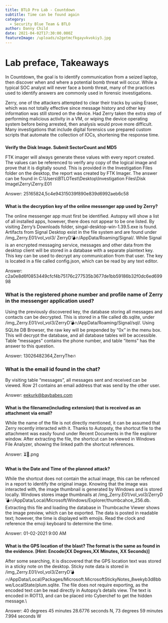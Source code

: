 ```yaml
---
title: BTLO Pro Lab - Countdown
subtitle: Time can be found again
category:
  - Security Blue Team & BTLO
author: Danny Child
date: 2021-04-02T17:30:00.000Z
featureImage: /uploads/o2getmcfkgayvkvokiy3.jpg
---
```

# **Lab preface, Takeaways**


In Countdown, the goal is to identify communication from a seized laptop, then discover when and where a potential bomb threat will occur. While a typical SOC analyst will never face a bomb threat, many of the practices used to identify answers are commonly used in forensic investigations.


Zerry, one of the attackers attempted to clear their tracks by using Eraser, which was not totally effective since message history and other key information was still stored on the device. Had Zerry taken the extra step of performing malicious activity in a VM, or wiping the device operating system before being arrested, then analysis would prove more difficult. Many investigations that include digital forensics use prepared custom scripts that automate the collection of IOCs, shortening the response time.

### 
**Verify the Disk Image. Submit SectorCount and MD5**


FTK imager will always generate these values with every report created. The values can be referenced to verify any copy of the logical image and prove that it is digitally sound. This is provided in the Investigation Files folder on the desktop, the report was created by FTK Imager. The answer can be found in C:\Users\BTLOTest\Desktop\Investigation Files\Disk Image\Zerry\Zerry.E01


Answer: 25165824,5c4e94315039f890e839d6992aeb6c58

### 
**What is the decryption key of the online messenger app used by Zerry?**


The online messenger app must first be identified. Autopsy will show a list of all installed apps, however, there does not appear to be one listed. By visiting Zerry’s Downloads folder, singal-desktop-win-1.39.5.exe is found. Artifacts from Signal Desktop exist in the file system and are found under /img_Zerry.E01/vol_vol3/ ZerryD💣🔥/AppData/Roaming/Signal/. While Signal is an encrypted messaging service, messages and other data from the desktop client will be stored in a database with a separate plaintext key. This key can be used to decrypt any communication from that user. The key is located in a file called config.json, which can be read by any text editor.


Answer: c2a0e8d6f0853449cfcf4b75176c277535b3677de1bb59186b32f0dc6ed69998


### **What is the registered phone number and profile name of Zerry in the messenger application used?**


Using the previously discovered key, the database storing all messages and contacts can be decrypted. This is stored in a file called db.sqlite, under /img_Zerry.E01/vol_vol3/ZerryD💣🔥/AppData/Roaming/Signal/sql/. Using SQLite DB Browser, the raw key will be prepended by “0x” in the menu box. This will decrypt the database, and all database tables will be accessible. Table “messages” contains the phone number, and table “items” has the answer to this question.


Answer: 13026482364,ZerryThe🔥


### **What is the email id found in the chat?**


By visiting table “messages”, all messages sent and received can be viewed. Row 21 contains an email address that was send by the other user.


Answer: eekurk@baybabes.com

### 
**What is the filename(including extension) that is received as an attachment via email?**


While the name of the file is not directly mentioned, it can be assumed that Zerry recently interacted with it. Thanks to Autopsty, the shortcut file to the attachment was easily found under Recent Documents in the file explorer window. After extracting the file, the shortcut can be viewed in Windows File Analyzer, showing the linked path the shortcut references.


Answer: ⏳📅.png

### 
**What is the Date and Time of the planned attack?**


While the shortcut does not contain the actual image, this can be refenced in a report to identify the original image. Knowing that the image was interacted with, the image thumbnail is generated by Windows and is stored locally. Windows stores image thumbnails at /img_Zerry.E01/vol_vol3/ZerryD💣🔥/AppData/Local/Microsoft/Windows/Explorer/thumbcahce_256.db. Extracting this file and loading the database in Thumbcache Viewer shows the image preview, which can be exported. The data is posted in readable text; however, the time is displayed with emojis. Read the clock and reference the emoji keyboard to determine the time.


Answer: 01-02-2021 9:00 AM

### 
**What is the GPS location of the blast? The format is the same as found in the evidence. \[Hint: Encode(XX Degrees,XX Minutes, XX Seconds)]**


After some searching, it is discovered that the GPS location text was stored in a sticky note on the desktop. Sticky note data is stored in /img_Zerry.E01/vol_vol3/ZerryD💣🔥/AppData/Local/Packages/Microsoft.MicrosoftStickyNotes_8wekyb3d8bbwe/LocalState/plum.sqlite. The file does not require exporting, as the encoded text can be read directly in Autopsy’s details view. The text is encoded in ROT13, and can be placed into Cyberchef to get the hidden message.\

Answer: 40 degrees 45 minutes 28.6776 seconds N, 73 degrees 59 minutes 7.994 seconds W
